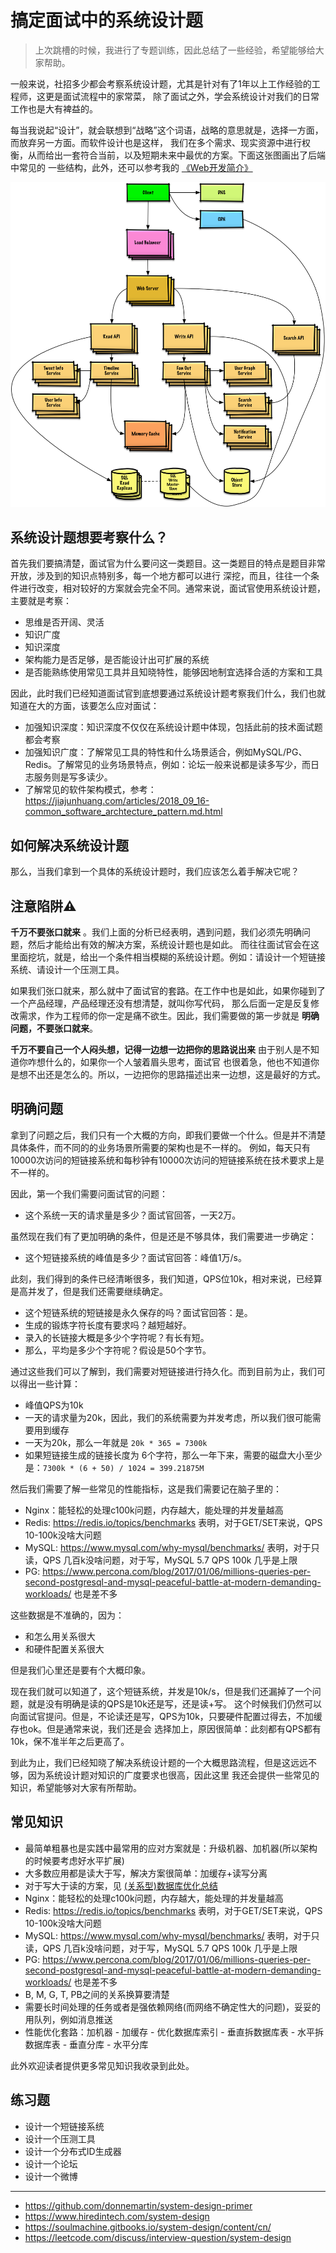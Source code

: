 # 搞定面试中的系统设计题

> 上次跳槽的时候，我进行了专题训练，因此总结了一些经验，希望能够给大家帮助。

一般来说，社招多少都会考察系统设计题，尤其是针对有了1年以上工作经验的工程师，这更是面试流程中的家常菜，
除了面试之外，学会系统设计对我们的日常工作也是大有裨益的。

每当我说起“设计”，就会联想到“战略”这个词语，战略的意思就是，选择一方面，而放弃另一方面。而软件设计也是这样，
我们在多个需求、现实资源中进行权衡，从而给出一套符合当前，以及短期未来中最优的方案。下面这张图画出了后端中常见的
一些结构，此外，还可以参考我的 [《Web开发简介》](https://jiajunhuang.com/articles/2017_10_19-web_dev_series.md.html)

![system design](./img/system_design.png)

## 系统设计题想要考察什么？

首先我们要搞清楚，面试官为什么要问这一类题目。这一类题目的特点是题目非常开放，涉及到的知识点特别多，每一个地方都可以进行
深挖，而且，往往一个条件进行改变，相对较好的方案就会完全不同。通常来说，面试官使用系统设计题，主要就是考察：

- 思维是否开阔、灵活
- 知识广度
- 知识深度
- 架构能力是否足够，是否能设计出可扩展的系统
- 是否能熟练使用常见工具并且知晓特性，能够因地制宜选择合适的方案和工具

因此，此时我们已经知道面试官到底想要通过系统设计题考察我们什么，我们也就知道在大的方面，该要怎么应对面试：

- 加强知识深度：知识深度不仅仅在系统设计题中体现，包括此前的技术面试题都会考察
- 加强知识广度：了解常见工具的特性和什么场景适合，例如MySQL/PG、Redis。了解常见的业务场景特点，例如：论坛一般来说都是读多写少，而日志服务则是写多读少。
- 了解常见的软件架构模式，参考：https://jiajunhuang.com/articles/2018_09_16-common_software_archtecture_pattern.md.html

## 如何解决系统设计题

那么，当我们拿到一个具体的系统设计题时，我们应该怎么着手解决它呢？

## 注意陷阱⚠️

**千万不要张口就来** 。我们上面的分析已经表明，遇到问题，我们必须先明确问题，然后才能给出有效的解决方案，系统设计题也是如此。
而往往面试官会在这里面挖坑，就是，给出一个条件相当模糊的系统设计题。例如：请设计一个短链接系统、请设计一个压测工具。

如果我们张口就来，那么就中了面试官的套路。在工作中也是如此，如果你碰到了一个产品经理，产品经理还没有想清楚，就叫你写代码，
那么后面一定是反复修改需求，作为工程师的你一定是痛不欲生。因此，我们需要做的第一步就是 **明确问题，不要张口就来**。

**千万不要自己一个人闷头想，记得一边想一边把你的思路说出来** 由于别人是不知道你咋想什么的，如果你一个人皱着眉头思考，面试官
也很着急，他也不知道你是想不出还是怎么的。所以，一边把你的思路描述出来一边想，这是最好的方式。

## 明确问题

拿到了问题之后，我们只有一个大概的方向，即我们要做一个什么。但是并不清楚具体条件，而不同的的业务场景所需要的架构也是不一样的。
例如，每天只有10000次访问的短链接系统和每秒钟有10000次访问的短链接系统在技术要求上是不一样的。

因此，第一个我们需要问面试官的问题：

- 这个系统一天的请求量是多少？面试官回答，一天2万。

虽然现在我们有了更加明确的条件，但是还是不够具体，我们需要进一步确定：

- 这个短链接系统的峰值是多少？面试官回答：峰值1万/s。

此刻，我们得到的条件已经清晰很多，我们知道，QPS位10k，相对来说，已经算是高并发了，但是我们还需要继续确定。

- 这个短链系统的短链接是永久保存的吗？面试官回答：是。
- 生成的锻炼字符长度有要求吗？越短越好。
- 录入的长链接大概是多少个字符呢？有长有短。
- 那么，平均是多少个字符呢？假设是50个字节。

通过这些我们可以了解到，我们需要对短链接进行持久化。而到目前为止，我们可以得出一些计算：

- 峰值QPS为10k
- 一天的请求量为20k，因此，我们的系统需要为并发考虑，所以我们很可能需要用到缓存
- 一天为20k，那么一年就是 `20k * 365 = 7300k`
- 如果短链接生成的链接长度为 6个字符，那么一年下来，需要的磁盘大小至少是：`7300k * (6 + 50) / 1024 = 399.21875M`

然后我们需要了解一些常见的性能指标，这是我们需要记在脑子里的：

- Nginx：能轻松的处理c100k问题，内存越大，能处理的并发量越高
- Redis: https://redis.io/topics/benchmarks 表明，对于GET/SET来说，QPS 10-100k没啥大问题
- MySQL: https://www.mysql.com/why-mysql/benchmarks/ 表明，对于只读，QPS 几百k没啥问题，对于写，MySQL 5.7 QPS 100k 几乎是上限
- PG: https://www.percona.com/blog/2017/01/06/millions-queries-per-second-postgresql-and-mysql-peaceful-battle-at-modern-demanding-workloads/ 也是差不多

这些数据是不准确的，因为：

- 和怎么用关系很大
- 和硬件配置关系很大

但是我们心里还是要有个大概印象。

现在我们就可以知道了，这个短链系统，并发是10k/s，但是我们还漏掉了一个问题，就是没有明确是读的QPS是10k还是写，还是读+写。
这个时候我们仍然可以向面试官提问。但是，不论读还是写，QPS为10k，只要硬件配置过得去，不加缓存也ok。但是通常来说，我们还是会
选择加上，原因很简单：此刻都有QPS都有10k，保不准半年之后更高了。

到此为止，我们已经知晓了解决系统设计题的一个大概思路流程，但是这远远不够，因为系统设计题对知识的广度要求也很高，因此这里
我还会提供一些常见的知识，希望能够对大家有所帮助。

## 常见知识

- 最简单粗暴也是实践中最常用的应对方案就是：升级机器、加机器(所以架构的时候要考虑好水平扩展)
- 大多数应用都是读大于写，解决方案很简单：加缓存+读写分离
- 对于写大于读的方案，见 [(关系型)数据库优化总结](https://jiajunhuang.com/articles/2018_01_08-db_optimizations.md.html)
- Nginx：能轻松的处理c100k问题，内存越大，能处理的并发量越高
- Redis: https://redis.io/topics/benchmarks 表明，对于GET/SET来说，QPS 10-100k没啥大问题
- MySQL: https://www.mysql.com/why-mysql/benchmarks/ 表明，对于只读，QPS 几百k没啥问题，对于写，MySQL 5.7 QPS 100k 几乎是上限
- PG: https://www.percona.com/blog/2017/01/06/millions-queries-per-second-postgresql-and-mysql-peaceful-battle-at-modern-demanding-workloads/ 也是差不多
- B, M, G, T, PB之间的关系换算要清楚
- 需要长时间处理的任务或者是强依赖网络(而网络不确定性大的问题)，妥妥的用队列，例如消息推送
- 性能优化套路：加机器 - 加缓存 - 优化数据库索引 - 垂直拆数据库表 - 水平拆数据库表 - 垂直分库 - 水平分库

此外欢迎读者提供更多常见知识我收录到此处。

## 练习题

- 设计一个短链接系统
- 设计一个压测工具
- 设计一个分布式ID生成器
- 设计一个论坛
- 设计一个微博

---

- https://github.com/donnemartin/system-design-primer
- https://www.hiredintech.com/system-design
- https://soulmachine.gitbooks.io/system-design/content/cn/
- https://leetcode.com/discuss/interview-question/system-design
